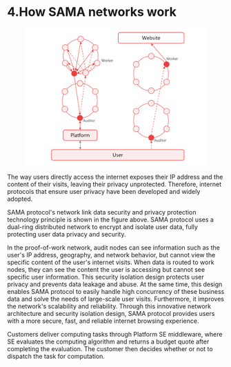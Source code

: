# 4.How SAMA networks work

<figure><img src="../.gitbook/assets/图片1.png" alt=""><figcaption></figcaption></figure>

The way users directly access the internet exposes their IP address and the content of their visits, leaving their privacy unprotected. Therefore, internet protocols that ensure user privacy have been developed and widely adopted.

SAMA protocol's network link data security and privacy protection technology principle is shown in the figure above. SAMA protocol uses a dual-ring distributed network to encrypt and isolate user data, fully protecting user data privacy and security.

In the proof-of-work network, audit nodes can see information such as the user's IP address, geography, and network behavior, but cannot view the specific content of the user's internet visits. When data is routed to work nodes, they can see the content the user is accessing but cannot see specific user information. This security isolation design protects user privacy and prevents data leakage and abuse. At the same time, this design enables SAMA protocol to easily handle high concurrency of these business data and solve the needs of large-scale user visits. Furthermore, it improves the network's scalability and reliability. Through this innovative network architecture and security isolation design, SAMA protocol provides users with a more secure, fast, and reliable internet browsing experience.

Customers deliver computing tasks through Platform SE middleware, where SE evaluates the computing algorithm and returns a budget quote after completing the evaluation. The customer then decides whether or not to dispatch the task for computation.

